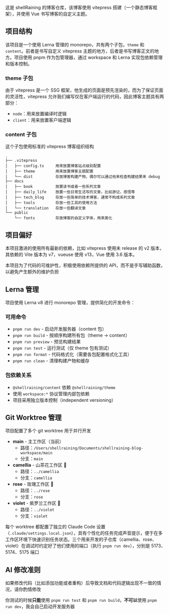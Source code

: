 这是 shellRaining 的博客仓库，该博客使用 vitepress 搭建（一个静态博客框架），并使用 Vue 书写博客的自定义主题。

## 项目结构

该项目是一个使用 Lerna 管理的 monorepo，共有两个子包，`theme` 和 `content`。前者是书写自定义 vitepress 主题的地方，后者是书写博客正文的地方。项目使用 pnpm 作为包管理器，通过 workspace 和 Lerna 实现包依赖管理和版本控制。

### theme 子包

由于 vitepress 是一个 SSG 框架，他生成的页面是预先渲染的，而为了保证页面的灵活性，vitepress 允许我们编写仅在客户端运行的代码，因此博客主题具有两部分：

- `node`：用来放置编译时逻辑
- `client`：用来放置客户端逻辑

### content 子包

这个子包使用标准的 vitepress 博客组织结构

```
.
├── .vitepress
│   ├── config.ts     用来放置博客站点级别配置
│   ├── theme         用来放置博客主题配置
│   └── dist          存放博客构建产物，偶尔可以通过他来检查构建结果来 debug
├── docs
│   ├── book          放置读书或者一些系列文章
│   ├── daily_life    放置一些日常生活写的文章，比如游记，感悟等
│   ├── tech_blog     存放一些简单的技术博客，通常不构成系列文章
│   ├── tools         存放一些工具的使用方法
│   └── translation   存放一些翻译文章
└── public
    └── fonts         存放博客的自定义字体，用来美化
```

## 项目偏好

本项目激进的使用所有最新的依赖，比如 vitepress 使用未 release 的 v2 版本，其依赖的 Vite 版本为 v7，vueuse 使用 v13，Vue 使用 3.6 版本。

本项目为了代码的可维护性，积极使用依赖所提供的 API，而不是手写辅助函数，以避免产生额外的维护负担

## Lerna 管理

项目使用 Lerna v8 进行 monorepo 管理，提供简化的开发命令：

### 可用命令

- `pnpm run dev` - 启动开发服务器（content 包）
- `pnpm run build` - 按顺序构建所有包（theme → content）
- `pnpm run preview` - 预览构建结果
- `pnpm run test` - 运行测试（仅 theme 包有测试）
- `pnpm run format` - 代码格式化（需要各包配置格式化工具）
- `pnpm run clean` - 清理构建产物和缓存

### 包依赖关系

- `@shellraining/content` 依赖 `@shellraining/theme`
- 使用 `workspace:*` 协议管理内部包依赖
- 项目采用独立版本控制（independent versioning）

## Git Worktree 管理

项目配置了多个 git worktree 用于并行开发

- **main** - 主工作区（当前）
  - 路径：`/Users/shellraining/Documents/shellraining-blog-workspace/main`
  - 分支：`main`
- **camellia** - 山茶花工作区 🌺
  - 路径：`../camellia`
  - 分支：`camellia`
- **rose** - 玫瑰工作区 🌹
  - 路径：`../rose`
  - 分支：`rose`
- **violet** - 紫罗兰工作区 🌸
  - 路径：`../violet`
  - 分支：`violet`

每个 worktree 都配置了独立的 Claude Code 设置（`.claude/settings.local.json`），具有个性化的任务完成声音提示，便于在多工作区环境下快速识别任务状态。三个用来开发的子仓库（camellia、rose、violet）在调试时约定好了他们使用的端口（执行 `pnpm run dev`），分别是 5173、5174、5175 端口

## AI 修改准则

如果修改代码（比如添加功能或者重构）后导致文档和代码逻辑出现不一致的情况，请你酌情修改

你测试的时候**只能**使用 `pnpm run test` 和 `pnpm run build`，**不可以**使用 `pnpm run dev`，我会自己启动开发服务器

